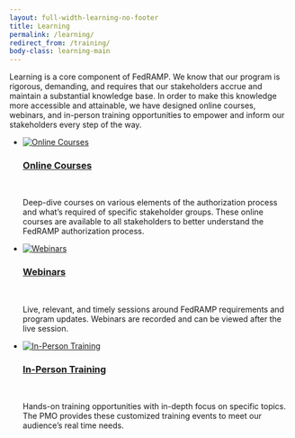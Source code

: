 ```yaml
---
layout: full-width-learning-no-footer
title: Learning
permalink: /learning/
redirect_from: /training/
body-class: learning-main
---
```


<div class="learning-main-wrapper">
<p>Learning is a core component of FedRAMP. We know that our program is rigorous, demanding, and requires that our stakeholders accrue and maintain a substantial knowledge base. In order to make this knowledge more accessible and attainable, we have designed online courses, webinars, and in-person training opportunities to empower and inform our stakeholders every step of the way. </p>

<ul class="learning-group">
	<li class="online">
		<a href="{{site.baseurl}}/learning/online-courses"><img src="{{site.baseurl}}/assets/img/training-icon.png" alt="Online Courses" title="Online Courses"></a>
		<a href="{{site.baseurl}}/learning/online-courses"><h3>Online Courses</h3></a><br>
		<p>Deep-dive courses on various elements of the authorization process and what’s required of specific stakeholder groups. These online courses are available to all stakeholders to better understand the FedRAMP authorization process.</p>
	</li>
	<li class="webinars">
		<a href="{{site.baseurl}}/learning/webinars"><img src="{{site.baseurl}}/assets/img/webinar-icon.png" alt="Webinars" title="Webinars"></a>
		<a href="{{site.baseurl}}/learning/webinars"><h3>Webinars</h3></a><br>
		<p>Live, relevant, and timely sessions around FedRAMP requirements and program updates. Webinars are recorded and can be viewed after the live session.</p>
	</li>
	<li class="in-person">
		<a href="{{site.baseurl}}/learning/in-person-training"><img src="{{site.baseurl}}/assets/img/in-person-icon.png" alt="In-Person Training" title="In-Person Training"></a>
		<a href="{{site.baseurl}}/learning/in-person-training"><h3>In-Person Training</h3></a><br>
		<p>Hands-on training opportunities with in-depth focus on specific topics. The PMO provides these customized training events to meet our audience’s real time needs.</p>
	</li>
</ul>
</div>

